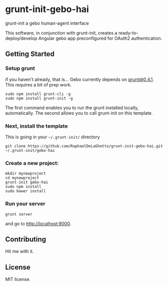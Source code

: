 grunt-init-gebo-hai
===================

grunt-init a gebo human-agent interface

This software, in conjunction with grunt-init, creates a ready-to-deploy/develop Angular gebo app preconfigured for OAuth2 authentication.

## Getting Started

### Setup grunt
if you haven't already, that is... Gebo currently depends on grunt@0.4.1. This requires a bit of prep work.

```
sudo npm install grunt-cli -g
sudo npm install grunt-init -g
```

The first command enables you to run the grunt installed locally, automatically. The second allows you to call grunt-init on this template.

### Next, install the template
This is going in your `~/.grunt-init/` directory

```
git clone https://github.com/RaphaelDeLaGhetto/grunt-init-gebo-hai.git ~/.grunt-init/gebo-hai
```

### Create a new project:

```
mkdir mynewproject
cd mynewproject
grunt-init gebo-hai
sudo npm install
sudo bower install
```

### Run your server

```
grunt server
```

and go to <http://localhost:9000>.

## Contributing
Hit me with it.

## License
MIT license.
